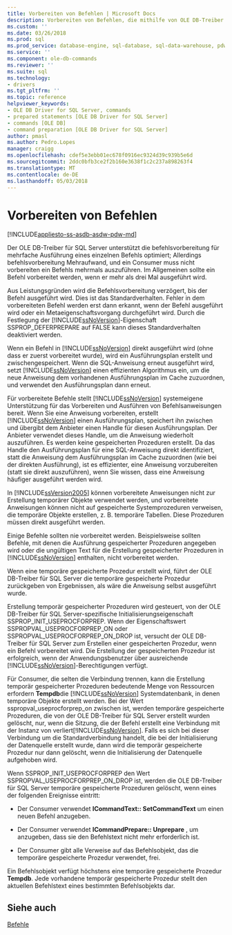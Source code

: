 ```yaml
---
title: Vorbereiten von Befehlen | Microsoft Docs
description: Vorbereiten von Befehlen, die mithilfe von OLE DB-Treiber für SQL Server
ms.custom: ''
ms.date: 03/26/2018
ms.prod: sql
ms.prod_service: database-engine, sql-database, sql-data-warehouse, pdw
ms.service: ''
ms.component: ole-db-commands
ms.reviewer: ''
ms.suite: sql
ms.technology:
- drivers
ms.tgt_pltfrm: ''
ms.topic: reference
helpviewer_keywords:
- OLE DB Driver for SQL Server, commands
- prepared statements [OLE DB Driver for SQL Server]
- commands [OLE DB]
- command preparation [OLE DB Driver for SQL Server]
author: pmasl
ms.author: Pedro.Lopes
manager: craigg
ms.openlocfilehash: cdef5e3ebb01ec678f0916ec9324d39c939b5e6d
ms.sourcegitcommit: 2ddc0bfb3ce2f2b160e3638f1c2c237a898263f4
ms.translationtype: MT
ms.contentlocale: de-DE
ms.lasthandoff: 05/03/2018
---
```

# <a name="preparing-commands"></a>Vorbereiten von Befehlen
[!INCLUDE[appliesto-ss-asdb-asdw-pdw-md](../../../includes/appliesto-ss-asdb-asdw-pdw-md.md)]

  Der OLE DB-Treiber für SQL Server unterstützt die befehlsvorbereitung für mehrfache Ausführung eines einzelnen Befehls optimiert; Allerdings befehlsvorbereitung Mehraufwand, und ein Consumer muss nicht vorbereiten ein Befehls mehrmals auszuführen. Im Allgemeinen sollte ein Befehl vorbereitet werden, wenn er mehr als drei Mal ausgeführt wird.  
  
 Aus Leistungsgründen wird die Befehlsvorbereitung verzögert, bis der Befehl ausgeführt wird. Dies ist das Standardverhalten. Fehler in dem vorbereiteten Befehl werden erst dann erkannt, wenn der Befehl ausgeführt wird oder ein Metaeigenschaftsvorgang durchgeführt wird. Durch die Festlegung der [!INCLUDE[ssNoVersion](../../../includes/ssnoversion-md.md)]-Eigenschaft SSPROP_DEFERPREPARE auf FALSE kann dieses Standardverhalten deaktiviert werden.  
  
 Wenn ein Befehl in [!INCLUDE[ssNoVersion](../../../includes/ssnoversion-md.md)] direkt ausgeführt wird (ohne dass er zuerst vorbereitet wurde), wird ein Ausführungsplan erstellt und zwischengespeichert. Wenn die SQL-Anweisung erneut ausgeführt wird, setzt [!INCLUDE[ssNoVersion](../../../includes/ssnoversion-md.md)] einen effizienten Algorithmus ein, um die neue Anweisung dem vorhandenen Ausführungsplan im Cache zuzuordnen, und verwendet den Ausführungsplan dann erneut.  
  
 Für vorbereitete Befehle stellt [!INCLUDE[ssNoVersion](../../../includes/ssnoversion-md.md)] systemeigene Unterstützung für das Vorbereiten und Ausführen von Befehlsanweisungen bereit. Wenn Sie eine Anweisung vorbereiten, erstellt [!INCLUDE[ssNoVersion](../../../includes/ssnoversion-md.md)] einen Ausführungsplan, speichert ihn zwischen und übergibt dem Anbieter einen Handle für diesen Ausführungsplan. Der Anbieter verwendet dieses Handle, um die Anweisung wiederholt auszuführen. Es werden keine gespeicherten Prozeduren erstellt. Da das Handle den Ausführungsplan für eine SQL-Anweisung direkt identifiziert, statt die Anweisung dem Ausführungsplan im Cache zuzuordnen (wie bei der direkten Ausführung), ist es effizienter, eine Anweisung vorzubereiten (statt sie direkt auszuführen), wenn Sie wissen, dass eine Anweisung häufiger ausgeführt werden wird.  
  
 In [!INCLUDE[ssVersion2005](../../../includes/ssversion2005-md.md)] können vorbereitete Anweisungen nicht zur Erstellung temporärer Objekte verwendet werden, und vorbereitete Anweisungen können nicht auf gespeicherte Systemprozeduren verweisen, die temporäre Objekte erstellen, z. B. temporäre Tabellen. Diese Prozeduren müssen direkt ausgeführt werden.  
  
 Einige Befehle sollten nie vorbereitet werden. Beispielsweise sollten Befehle, mit denen die Ausführung gespeicherter Prozeduren angegeben wird oder die ungültigen Text für die Erstellung gespeicherter Prozeduren in [!INCLUDE[ssNoVersion](../../../includes/ssnoversion-md.md)] enthalten, nicht vorbereitet werden.  
  
 Wenn eine temporäre gespeicherte Prozedur erstellt wird, führt der OLE DB-Treiber für SQL Server die temporäre gespeicherte Prozedur zurückgeben von Ergebnissen, als wäre die Anweisung selbst ausgeführt wurde.  
  
 Erstellung temporär gespeicherter Prozeduren wird gesteuert, von der OLE DB-Treiber für SQL Server-spezifische Initialisierungseigenschaft SSPROP_INIT_USEPROCFORPREP. Wenn der Eigenschaftswert SSPROPVAL_USEPROCFORPREP_ON oder SSPROPVAL_USEPROCFORPREP_ON_DROP ist, versucht der OLE DB-Treiber für SQL Server zum Erstellen einer gespeicherten Prozedur, wenn ein Befehl vorbereitet wird. Die Erstellung der gespeicherten Prozedur ist erfolgreich, wenn der Anwendungsbenutzer über ausreichende [!INCLUDE[ssNoVersion](../../../includes/ssnoversion-md.md)]-Berechtigungen verfügt.  
  
 Für Consumer, die selten die Verbindung trennen, kann die Erstellung temporär gespeicherter Prozeduren bedeutende Menge von Ressourcen erfordern **Tempdb**die [!INCLUDE[ssNoVersion](../../../includes/ssnoversion-md.md)] Systemdatenbank, in denen temporäre Objekte erstellt werden. Bei der Wert sspropval_useprocforprep_on zwischen ist, werden temporäre gespeicherte Prozeduren, die von der OLE DB-Treiber für SQL Server erstellt wurden gelöscht, nur, wenn die Sitzung, die der Befehl erstellt eine Verbindung mit der Instanz von verliert[!INCLUDE[ssNoVersion](../../../includes/ssnoversion-md.md)]. Falls es sich bei dieser Verbindung um die Standardverbindung handelt, die bei der Initialisierung der Datenquelle erstellt wurde, dann wird die temporär gespeicherte Prozedur nur dann gelöscht, wenn die Initialisierung der Datenquelle aufgehoben wird.  
  
 Wenn SSPROP_INIT_USEPROCFORPREP den Wert SSPROPVAL_USEPROCFORPREP_ON_DROP ist, werden die OLE DB-Treiber für SQL Server temporäre gespeicherte Prozeduren gelöscht, wenn eines der folgenden Ereignisse eintritt:  
  
-   Der Consumer verwendet **ICommandText:: SetCommandText** um einen neuen Befehl anzugeben.  
  
-   Der Consumer verwendet **ICommandPrepare:: Unprepare** , um anzugeben, dass sie den Befehlstext nicht mehr erforderlich ist.  
  
-   Der Consumer gibt alle Verweise auf das Befehlsobjekt, das die temporäre gespeicherte Prozedur verwendet, frei.  
  
 Ein Befehlsobjekt verfügt höchstens eine temporäre gespeicherte Prozedur **Tempdb**. Jede vorhandene temporär gespeicherte Prozedur stellt den aktuellen Befehlstext eines bestimmten Befehlsobjekts dar.  
  
## <a name="see-also"></a>Siehe auch  
 [Befehle](../../oledb/ole-db-commands/commands.md)  
  
  
